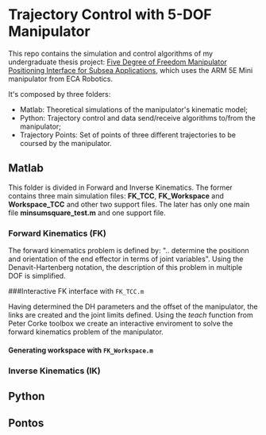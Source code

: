 # Trajectory Control with 5-DOF Manipulator

This repo contains the simulation and control algorithms of my undergraduate thesis project: [Five Degree of Freedom Manipulator Positioning Interface for Subsea Applications](https://www.maxwell.vrac.puc-rio.br/colecao.php?strSecao=resultado&nrSeq=53802@2), which uses the ARM 5E Mini manipulator from ECA Robotics.

It's composed by three folders:

- Matlab: Theoretical simulations of the manipulator's kinematic model;
- Python: Trajectory control and data send/receive algorithms to/from the manipulator;
- Trajectory Points: Set of points of three different trajectories to be coursed by the manipulator.

## Matlab

This folder is divided in Forward and Inverse Kinematics. The former contains three main simulation files: **FK_TCC**, **FK_Workspace** and **Workspace_TCC** and other two support files. The later has only one main file **minsumsquare_test.m** and one support file.

### Forward Kinematics (FK)

The forward kinematics problem is defined by: ".. determine the positionn and orientation of the end effector in terms of joint variables". Using the Denavit-Hartenberg notation, the description of this problem in multiple DOF is simplified.

###Interactive FK interface with `FK_TCC.m`

Having determined the DH parameters and the offset of the manipulator, the links are created and the joint limits defined. Using the _teach_ function from Peter Corke toolbox we create an interactive enviroment to solve the forward kinematics problem of the manipulator.

#### Generating workspace with `FK_Workspace.m`

### Inverse Kinematics (IK)

## Python
 
## Pontos

